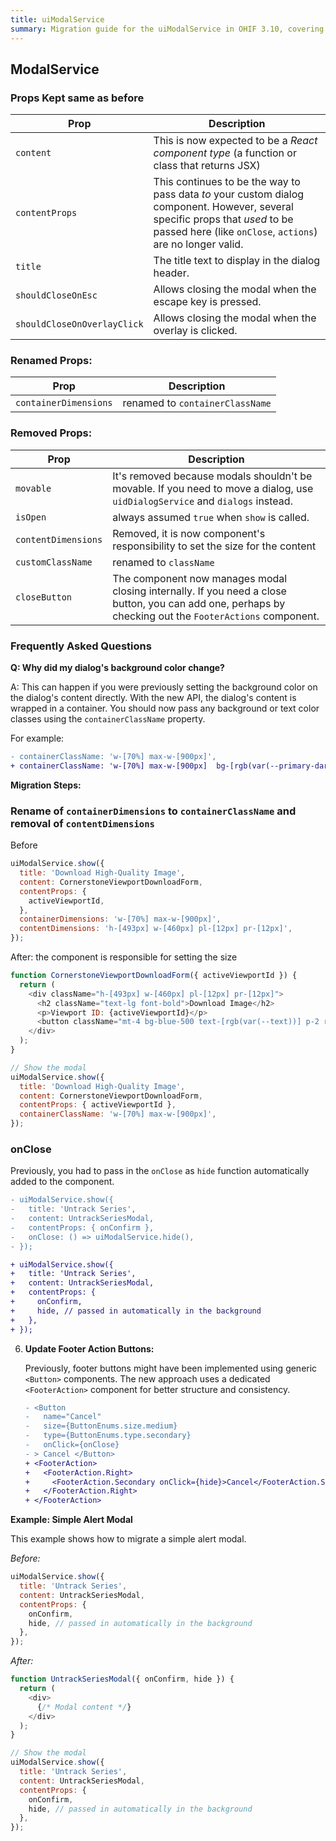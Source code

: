 ```yaml
---
title: uiModalService
summary: Migration guide for the uiModalService in OHIF 3.10, covering props that remain unchanged, renamed props (containerDimensions to containerClassName), removed props (movable, isOpen, contentDimensions), and automatic handling of modal closing.
---
```



## ModalService


### Props Kept same as before

| Prop | Description |
|------|-------------|
| `content` | This is now expected to be a *React component type* (a function or class that returns JSX) |
| `contentProps` | This continues to be the way to pass data *to* your custom dialog component. However, several specific props that *used* to be passed here (like `onClose`, `actions`) are no longer valid. |
| `title` | The title text to display in the dialog header. |
| `shouldCloseOnEsc` | Allows closing the modal when the escape key is pressed. |
| `shouldCloseOnOverlayClick` | Allows closing the modal when the overlay is clicked. |

### Renamed Props:

| Prop | Description |
|------|-------------|
| `containerDimensions` | renamed to `containerClassName` |



### Removed Props:

| Prop | Description |
|------|-------------|
| `movable` | It's removed because modals shouldn't be movable. If you need to move a dialog, use `uidDialogService` and `dialogs` instead. |
| `isOpen` | always assumed `true` when `show` is called. |
| `contentDimensions` | Removed, it is now component's responsibility to set the size for the content |
| `customClassName` | renamed to `className` |
| `closeButton` | The component now manages modal closing internally. If you need a close button, you can add one, perhaps by checking out the `FooterActions` component. |


### Frequently Asked Questions

**Q: Why did my dialog's background color change?**

A: This can happen if you were previously setting the background color on the dialog's content directly. With the new API, the dialog's content is wrapped in a container. You should now pass any background or text color classes using the `containerClassName` property.

For example:
```diff
- containerClassName: 'w-[70%] max-w-[900px]',
+ containerClassName: 'w-[70%] max-w-[900px]  bg-[rgb(var(--primary-dark))] text-foreground',
```


**Migration Steps:**


### Rename of `containerDimensions` to `containerClassName` and removal of `contentDimensions`


Before

```js
uiModalService.show({
  title: 'Download High-Quality Image',
  content: CornerstoneViewportDownloadForm,
  contentProps: {
    activeViewportId,
  },
  containerDimensions: 'w-[70%] max-w-[900px]',
  contentDimensions: 'h-[493px] w-[460px] pl-[12px] pr-[12px]',
});
```

After: the component is responsible for setting the size

```js
function CornerstoneViewportDownloadForm({ activeViewportId }) {
  return (
    <div className="h-[493px] w-[460px] pl-[12px] pr-[12px]">
      <h2 className="text-lg font-bold">Download Image</h2>
      <p>Viewport ID: {activeViewportId}</p>
      <button className="mt-4 bg-blue-500 text-[rgb(var(--text))] p-2 rounded">Download</button>
    </div>
  );
}

// Show the modal
uiModalService.show({
  title: 'Download High-Quality Image',
  content: CornerstoneViewportDownloadForm,
  contentProps: { activeViewportId },
  containerClassName: 'w-[70%] max-w-[900px]',
});
```




### onClose
Previously, you had to pass in the `onClose` as `hide` function automatically added to the component.

```diff
- uiModalService.show({
-   title: 'Untrack Series',
-   content: UntrackSeriesModal,
-   contentProps: { onConfirm },
-   onClose: () => uiModalService.hide(),
- });

+ uiModalService.show({
+   title: 'Untrack Series',
+   content: UntrackSeriesModal,
+   contentProps: {
+     onConfirm,
+     hide, // passed in automatically in the background
+   },
+ });
```

6.  **Update Footer Action Buttons:**

    Previously, footer buttons might have been implemented using generic `<Button>` components. The new approach uses a dedicated `<FooterAction>` component for better structure and consistency.

    ```diff
    - <Button
    -   name="Cancel"
    -   size={ButtonEnums.size.medium}
    -   type={ButtonEnums.type.secondary}
    -   onClick={onClose}
    - > Cancel </Button>
    + <FooterAction>
    +   <FooterAction.Right>
    +     <FooterAction.Secondary onClick={hide}>Cancel</FooterAction.Secondary>
    +   </FooterAction.Right>
    + </FooterAction>
    ```

**Example: Simple Alert Modal**

This example shows how to migrate a simple alert modal.

*Before:*

```js
uiModalService.show({
  title: 'Untrack Series',
  content: UntrackSeriesModal,
  contentProps: {
    onConfirm,
    hide, // passed in automatically in the background
  },
});
```

*After:*

```js
function UntrackSeriesModal({ onConfirm, hide }) {
  return (
    <div>
      {/* Modal content */}
    </div>
  );
}

// Show the modal
uiModalService.show({
  title: 'Untrack Series',
  content: UntrackSeriesModal,
  contentProps: {
    onConfirm,
    hide, // passed in automatically in the background
  },
});
```
